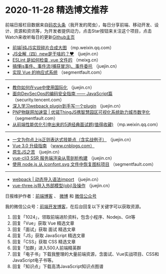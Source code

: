 # 2020-11-28 精选博文推荐

前端日报栏目数据来自[码农头条](https://toutiao.qdkfweb.cn/)（我开发的爬虫），每日分享前端、移动开发、设计、资源和资讯等，为开发者提供动力，点击Star按钮来关注这个项目，点击Watch来收听每日的更新[Github主页](https://github.com/kujian/frontendDaily)
* [前端|纯JS实现碎片合成大图](https://mp.weixin.qq.com/s?__biz=MzI5MTQ5NDY1MA==&mid=2247492798&idx=1&sn=e3b682ca1109f007f1491fe5198c2dfd) （mp.weixin.qq.com）
* [JS全解（四）new是干啥的？❤️](https://juejin.cn/post/6899636751036973070) （juejin.cn）
* [ESLint 是如何检查 .vue 文件的](https://meixg.cn/2020/11/27/eslint-vue/) （meixg.cn）
* [搞懂js事件、事件流(捕获冒泡)、事件委托](https://juejin.cn/post/6899634146847490062) （juejin.cn）
* [实现 Vue 的响应式系统](https://segmentfault.com/a/1190000038310493) （segmentfault.com）

***
* [教你如何在vue中使用国际化](https://juejin.cn/post/6899625721346408455) （juejin.cn）
* [面向DevSecOps的编码安全指南 —— JavaScript篇](https://security.tencent.com/index.php/blog/msg/172) （security.tencent.com）
* [深入学习webpack plugin到手写一个plugin](https://juejin.cn/post/6899623827337281544) （juejin.cn）
* [PNP物联网加速营 | 优锘ThingJS携智慧园区可视化系统助力城市数字化](https://segmentfault.com/a/1190000038310911) （segmentfault.com）
* [从前端性能优化引申出来的5道经典面试题(值得收藏)](https://mp.weixin.qq.com/s?__biz=Mzg2NDAzMjE5NQ==&mid=2247487195&idx=1&sn=053268268b187c95bf6cf8ce461c998c) （mp.weixin.qq.com）

***
* [一文为你点上js正则表达式技能点（含实战例子）](https://juejin.cn/post/6899714379772592136) （juejin.cn）
* [Vue 3.0 升级指南](https://www.cnblogs.com/powertoolsteam/p/14046126.html) （www.cnblogs.com）
* [原生JS之苦](https://juejin.cn/post/6899698476846678024) （juejin.cn）
* [vue-cli3 SSR 服务端渲染从零剖析构建](https://juejin.cn/post/6899653135103918087) （juejin.cn）
* [使用 node.js 从 iconfont.svg 文件中恢复图标项目](https://segmentfault.com/a/1190000038304543) （segmentfault.com）

***
* [webpack | 动态导入语法import](https://juejin.cn/post/6899640414446780430) （juejin.cn）
* [vue-three.js导入外部模型(obj)及操作](https://juejin.cn/post/6899638851187245063) （juejin.cn）

日报维护作者：[前端博客](https://qdkfweb.cn/) 、 [微博](http://weibo.com/kujian) 和 [微信公众号](https://open.weixin.qq.com/qr/code?username=caibaojian_com)

我的微信公众号：[前端开发博客](https://open.weixin.qq.com/qr/code?username=caibaojian_com)，在后台回复以下关键字可以获取资源。

1. 回复「1024」，领取前端进阶资料，包含小程序、Nodejs、Git等
2. 回复「Vue」获取 Vue 精选文章
3. 回复「面试」获取 面试 精选文章
4. 回复「JS」获取 JavaScript 精选文章
5. 回复「CSS」获取 CSS 精选文章
6. 回复「加群」进入500人前端精英群
7. 回复「电子书」下载我整理的大量前端资源，含面试、Vue实战项目、CSS和JavaScript电子书等。
8. 回复「知识点」下载高清JavaScript知识点图谱